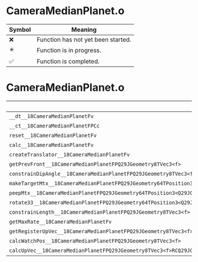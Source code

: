 # CameraMedianPlanet.o
| Symbol | Meaning 
| ------------- | ------------- 
| :x: | Function has not yet been started. 
| :eight_pointed_black_star: | Function is in progress. 
| :white_check_mark: | Function is completed. 


# CameraMedianPlanet.o
| Symbol | Decompiled? |
| ------------- | ------------- |
| `__dt__18CameraMedianPlanetFv` | :white_check_mark: |
| `__ct__18CameraMedianPlanetFPCc` | :white_check_mark: |
| `reset__18CameraMedianPlanetFv` | :x: |
| `calc__18CameraMedianPlanetFv` | :x: |
| `createTranslator__18CameraMedianPlanetFv` | :white_check_mark: |
| `getPrevFront__18CameraMedianPlanetFPQ29JGeometry8TVec3<f>` | :x: |
| `constrainDipAngle__18CameraMedianPlanetFPQ29JGeometry8TVec3<f>` | :x: |
| `makeTargetMtx__18CameraMedianPlanetFPQ29JGeometry64TPosition3<Q29JGeometry38TMatrix34<Q29JGeometry13SMatrix34C<f>>>` | :x: |
| `peepMtx__18CameraMedianPlanetFPQ29JGeometry64TPosition3<Q29JGeometry38TMatrix34<Q29JGeometry13SMatrix34C<f>>>` | :x: |
| `rotate33__18CameraMedianPlanetFPQ29JGeometry64TPosition3<Q29JGeometry38TMatrix34<Q29JGeometry13SMatrix34C<f>>>RCQ29JGeometry8TVec3<f>f` | :x: |
| `constrainLength__18CameraMedianPlanetFPQ29JGeometry8TVec3<f>` | :x: |
| `getMaxRate__18CameraMedianPlanetFv` | :x: |
| `getRegisterUpVec__18CameraMedianPlanetFPQ29JGeometry8TVec3<f>` | :x: |
| `calcWatchPos__18CameraMedianPlanetFPQ29JGeometry8TVec3<f>` | :x: |
| `calcUpVec__18CameraMedianPlanetFPQ29JGeometry8TVec3<f>RCQ29JGeometry8TVec3<f>RCQ29JGeometry8TVec3<f>` | :x: |
